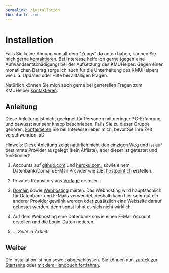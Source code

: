 ```yaml
---
permalink: /installation
fbcontact: true
---
```


# Installation

Falls Sie keine Ahnung von all dem "Zeugs" da unten haben, können Sie mich gerne [kontaktieren](<{{ site.kontakt_url }}>). Bei Interesse helfe ich gerne (gegen eine Aufwandsentschädigung) bei der Aufsetzung des KMUHelper. Gegen einen monatlichen Betrag sorge ich auch für die Unterhaltung des KMUHelpers wie u.a. Updates oder Hilfe bei allfälligen Fragen.

Natürlich können Sie mich auch gerne bei generellen Fragen zum KMUHelper [kontaktieren](<{{ site.kontakt_url }}>).

## Anleitung

Diese Anleitung ist nicht geeignet für Personen mit geringer PC-Erfahrung und bewusst nur sehr knapp beschrieben. Falls Sie zu dieser Gruppe gehören, [kontaktieren](<{{ site.kontakt_url }}>) Sie bei Interesse lieber mich, bevor Sie Ihre Zeit verschwenden. xD

Hinweis: Diese Anleitung zeigt natürlich nicht den einzigen Weg und ist auf bestimmte Provider ausgelegt (kein Affilate), aber dieser ist getestet und funktioniert!

1. Accounts auf [github.com](https://github.com/join) und [heroku.com](https://signup.heroku.com/), sowie einem Datenbank/Domain/E-Mail Provider wie z.B. [hostpoint.ch](https://hostpoint.ch) erstellen.

2. Privates Repository aus [Vorlage](https://github.com/rafaelurben/django-kmuhelper-template-heroku/generate) erstellen.

3. [Domain](https://www.hostpoint.ch/domains/domains.html) sowie [Webhosting](https://www.hostpoint.ch/webhosting/webhosting-angebote.html) mieten. Das Webhosting wird hauptsächlich für Datenbank und E-Mails verwendet, deshalb kann hier sehr gut ein anderer Provider gewählt werden oder zusätzlich eine Webseite darauf gehostet werden, denn sonst lohnt es sich nicht wirklich.

4. Auf dem Webhosting eine Datenbank sowie einen E-Mail Account erstellen und die Login-Daten notieren.

5. ... *Seite in Arbeit!*

## Weiter

Die Installation ist nun soweit abgeschlossen. Sie können nun [zurück zur Startseite](./README.md) oder [mit dem Handbuch fortfahren](manual/README.md).
